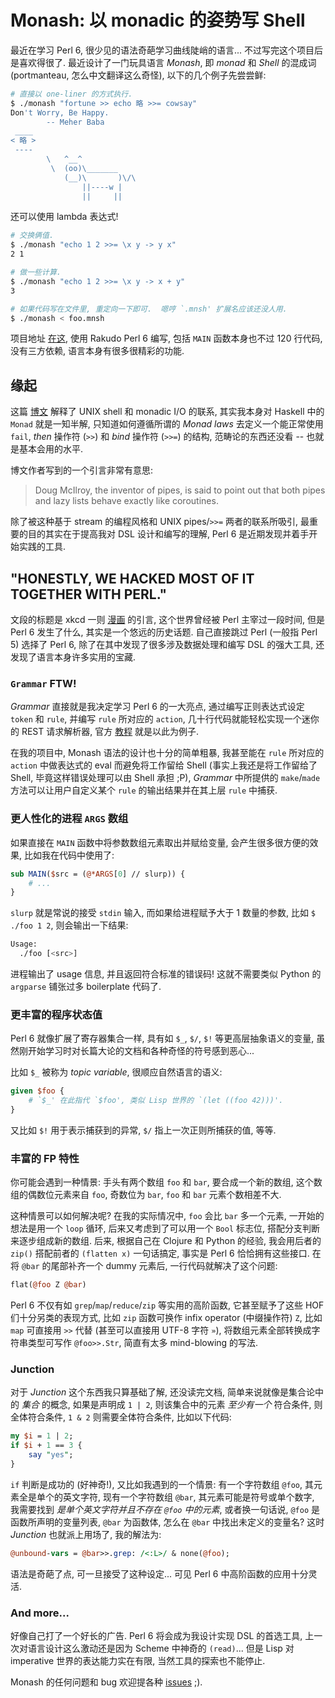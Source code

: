 # Monash: 以 monadic 的姿势写 Shell

最近在学习 Perl 6, 很少见的语法奇葩学习曲线陡峭的语言...
不过写完这个项目后是喜欢得很了.  最近设计了一门玩具语言 *Monash*, 即 *monad* 和
*Shell* 的混成词 (portmanteau, 怎么中文翻译这么奇怪), 以下的几个例子先尝尝鲜:

```bash
# 直接以 one-liner 的方式执行.
$ ./monash "fortune >> echo 略 >>= cowsay"
Don't Worry, Be Happy.
		-- Meher Baba
 ____
< 略 >
 ----
        \   ^__^
         \  (oo)\_______
            (__)\       )\/\
                ||----w |
                ||     ||
```

还可以使用 lambda 表达式!

```bash
# 交换俩值.
$ ./monash "echo 1 2 >>= \x y -> y x"
2 1

# 做一些计算.
$ ./monash "echo 1 2 >>= \x y -> x + y"
3
```

```bash
# 如果代码写在文件里, 重定向一下即可.  嗯哼 `.mnsh' 扩展名应该还没人用.
$ ./monash < foo.mnsh
```

项目地址 [在这](https://github.com/anqurvanillapy/dimsumltd/tree/master/monash),
使用 Rakudo Perl 6 编写, 包括 `MAIN` 函数本身也不过 120 行代码, 没有三方依赖,
语言本身有很多很精彩的功能.

## 缘起

这篇 [博文](http://okmij.org/ftp/Computation/monadic-shell.html) 解释了 UNIX
shell 和 monadic I/O 的联系, 其实我本身对 Haskell 中的 `Monad` 就是一知半解,
只知道如何遵循所谓的 *Monad laws* 去定义一个能正常使用 `fail`, *then* 操作符
(`>>`) 和 *bind* 操作符 (`>>=`) 的结构, 范畴论的东西还没看 --
也就是基本会用的水平.

博文作者写到的一个引言非常有意思:

> Doug McIlroy, the inventor of pipes, is said to point out that both pipes and
> lazy lists behave exactly like coroutines.

除了被这种基于 stream 的编程风格和 UNIX pipes/`>>=` 两者的联系所吸引,
最重要的目的其实在于提高我对 DSL 设计和编写的理解, Perl 6
是近期发现并着手开始实践的工具.

## "HONESTLY, WE HACKED MOST OF IT TOGETHER WITH PERL."

文段的标题是 xkcd 一则 [漫画](https://xkcd.com/224/) 的引言, 这个世界曾经被 Perl
主宰过一段时间, 但是 Perl 6 发生了什么, 其实是一个悠远的历史话题.  自己直接跳过
Perl (一般指 Perl 5) 选择了 Perl 6, 除了在其中发现了很多涉及数据处理和编写 DSL
的强大工具, 还发现了语言本身许多实用的宝藏.

### `Grammar` FTW!

*Grammar* 直接就是我决定学习 Perl 6 的一大亮点, 通过编写正则表达式设定 `token`
和 `rule`, 并编写 `rule` 所对应的 `action`, 几十行代码就能轻松实现一个迷你的
REST 请求解析器, 官方 [教程](https://docs.perl6.org/language/grammar_tutorial)
就是以此为例子.

在我的项目中, Monash 语法的设计也十分的简单粗暴, 我甚至能在 `rule` 所对应的
`action` 中做表达式的 eval 而避免将工作留给 Shell (事实上我还是将工作留给了
Shell, 毕竟这样错误处理可以由 Shell 承担 ;P), *Grammar* 中所提供的 `make`/`made`
方法可以让用户自定义某个 `rule` 的输出结果并在其上层 `rule` 中捕获.

### 更人性化的进程 `ARGS` 数组

如果直接在 `MAIN` 函数中将参数数组元素取出并赋给变量, 会产生很多很方便的效果,
比如我在代码中使用了:

```perl
sub MAIN($src = (@*ARGS[0] // slurp)) {
    # ...
}
```

`slurp` 就是常说的接受 `stdin` 输入, 而如果给进程赋予大于 1 数量的参数, 比如
`$ ./foo 1 2`, 则会输出一下结果:

```bash
Usage:
  ./foo [<src>]
```

进程输出了 usage 信息, 并且返回符合标准的错误码!  这就不需要类似 Python 的
`argparse` 铺张过多 boilerplate 代码了.

### 更丰富的程序状态值

Perl 6 就像扩展了寄存器集合一样, 具有如 `$_`, `$/`, `$!` 等更高层抽象语义的变量,
虽然刚开始学习时对长篇大论的文档和各种奇怪的符号感到恶心...

比如 `$_` 被称为 *topic variable*, 很顺应自然语言的语义:

```perl
given $foo {
    # `$_' 在此指代 `$foo', 类似 Lisp 世界的 `(let ((foo 42)))'.
}
```

又比如 `$!` 用于表示捕获到的异常, `$/` 指上一次正则所捕获的值, 等等.

### 丰富的 FP 特性

你可能会遇到一种情景: 手头有两个数组 `foo` 和 `bar`, 要合成一个新的数组,
这个数组的偶数位元素来自 `foo`, 奇数位为 `bar`, `foo` 和 `bar` 元素个数相差不大.

这种情景可以如何解决呢?  在我的实际情况中, `foo` 会比 `bar` 多一个元素,
一开始的想法是用一个 `loop` 循环, 后来又考虑到了可以用一个 `Bool` 标志位,
搭配分支判断来逐步组成新的数组.  后来, 根据自己在 Clojure 和 Python 的经验,
我会用后者的 `zip()` 搭配前者的 `(flatten x)` 一句话搞定, 事实是 Perl 6
恰恰拥有这些接口.  在将 `@bar` 的尾部补齐一个 dummy 元素后,
一行代码就解决了这个问题:

```perl
flat(@foo Z @bar)
```

Perl 6 不仅有如 `grep`/`map`/`reduce`/`zip` 等实用的高阶函数, 它甚至赋予了这些
HOF 们十分另类的表现方式, 比如 `zip` 函数可换作 infix operator (中缀操作符) `Z`,
比如 `map` 可直接用 `>>` 代替 (甚至可以直接用 UTF-8 字符 `»`),
将数组元素全部转换成字符串类型可写作 `@foo>>.Str`, 简直有太多 mind-blowing
的写法.

### Junction

对于 *Junction* 这个东西我只算基础了解, 还没读完文档, 简单来说就像是集合论中的
*集合* 的概念, 如果是声明成 `1 | 2`, 则该集合中的元素 *至少有一个* 符合条件,
则全体符合条件, `1 & 2` 则需要全体符合条件, 比如以下代码:

```perl
my $i = 1 | 2;
if $i + 1 == 3 {
    say "yes";
}
```

`if` 判断是成功的 (好神奇!), 又比如我遇到的一个情景: 有一个字符数组 `@foo`,
其元素全是单个的英文字符, 现有一个字符数组 `@bar`, 其元素可能是符号或单个数字,
我需要找到 *是单个英文字符并且不存在 `@foo` 中的元素*, 或者换一句话说, `@foo`
是函数所声明的变量列表, `@bar` 为函数体, 怎么在 `@bar` 中找出未定义的变量名?
这时 *Junction* 也就派上用场了, 我的解法为:

```perl
@unbound-vars = @bar>>.grep: /<:L>/ & none(@foo);
```

语法是奇葩了点, 可一旦接受了这种设定...  可见 Perl 6 中高阶函数的应用十分灵活.

### And more...

好像自己打了一个好长的广告.  Perl 6 将会成为我设计实现 DSL 的首选工具,
上一次对语言设计这么激动还是因为 Scheme 中神奇的 `(read)`... 但是 Lisp 对
imperative 世界的表达能力实在有限, 当然工具的探索也不能停止.

Monash 的任何问题和 bug 欢迎提各种
[issues](https://github.com/anqurvanillapy/dimsumltd/issues) ;).
